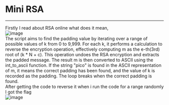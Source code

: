 # Mini RSA
---

Firstly I read about RSA online what does it mean,\
![image](https://github.com/Bg652/ctf/assets/144695497/b8dfd592-8eea-491f-90e9-5ce888936554)\
The script aims to find the padding value by iterating over a range of possible values of k from 0 to 9,999. For each k, it performs a calculation to reverse the encryption operation, effectively computing m as the e-th(3rd) root of (k * N + c). This operation undoes the RSA encryption and extracts the padded message. The result m is then converted to ASCII using the int_to_ascii function. If the string "pico" is found in the ASCII representation of m, it means the correct padding has been found, and the value of k is recorded as the padding. The loop breaks when the correct padding is found.\
After getting the code to reverse it when i run the code for a range randomly I got the flag\
![image](https://github.com/Bg652/ctf/assets/144695497/4be08216-feda-4b15-a0ad-d6bb71a9ffa8)



